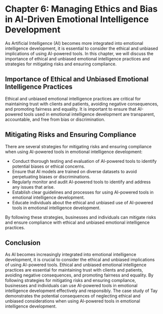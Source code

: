 Chapter 6: Managing Ethics and Bias in AI-Driven Emotional Intelligence Development
===================================================================================

As Artificial Intelligence (AI) becomes more integrated into emotional intelligence development, it is essential to consider the ethical and unbiased implications of using AI-powered tools. In this chapter, we will discuss the importance of ethical and unbiased emotional intelligence practices and strategies for mitigating risks and ensuring compliance.

Importance of Ethical and Unbiased Emotional Intelligence Practices
-------------------------------------------------------------------

Ethical and unbiased emotional intelligence practices are critical for maintaining trust with clients and patients, avoiding negative consequences, and promoting fairness and equality. It is important to ensure that AI-powered tools used in emotional intelligence development are transparent, accountable, and free from bias or discrimination.

Mitigating Risks and Ensuring Compliance
----------------------------------------

There are several strategies for mitigating risks and ensuring compliance when using AI-powered tools in emotional intelligence development:

* Conduct thorough testing and evaluation of AI-powered tools to identify potential biases or ethical concerns.
* Ensure that AI models are trained on diverse datasets to avoid perpetuating biases or discriminations.
* Regularly monitor and audit AI-powered tools to identify and address any issues that arise.
* Establish clear guidelines and processes for using AI-powered tools in emotional intelligence development.
* Educate individuals about the ethical and unbiased use of AI-powered tools in emotional intelligence development.

By following these strategies, businesses and individuals can mitigate risks and ensure compliance with ethical and unbiased emotional intelligence practices.

Conclusion
----------

As AI becomes increasingly integrated into emotional intelligence development, it is crucial to consider the ethical and unbiased implications of using AI-powered tools. Ethical and unbiased emotional intelligence practices are essential for maintaining trust with clients and patients, avoiding negative consequences, and promoting fairness and equality. By following strategies for mitigating risks and ensuring compliance, businesses and individuals can use AI-powered tools in emotional intelligence development effectively and responsibly. The case study of Tay demonstrates the potential consequences of neglecting ethical and unbiased considerations when using AI-powered tools in emotional intelligence development.
